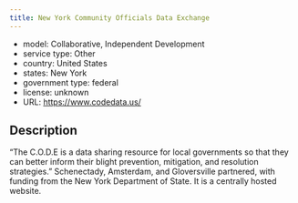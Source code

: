 ```yaml
---
title: New York Community Officials Data Exchange
---
```


- model: Collaborative, Independent Development
- service type: Other
- country: United States
- states: New York
- government type: federal
- license: unknown
- URL: https://www.codedata.us/

## Description
“The C.O.D.E is a data sharing resource for local governments so that they can better inform their blight prevention, mitigation, and resolution strategies.” Schenectady, Amsterdam, and Gloversville partnered, with funding from the New York Department of State. It is a centrally hosted website.

